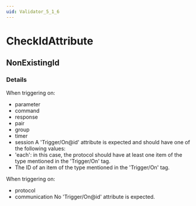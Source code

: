 ```yaml
---
uid: Validator_5_1_6
---
```


# CheckIdAttribute

## NonExistingId

<!-- Description, Properties, ... sections are auto-generated. -->
<!-- REPLACE ME AUTO-GENERATION -->

### Details

When triggering on:
  - parameter
  - command
  - response
  - pair
  - group
  - timer
  - session
A 'Trigger/On@id' attribute is expected and should have one of the following values:
  - 'each': in this case, the protocol should have at least one item of the type mentioned in the 'Trigger/On' tag.
  - The ID of an item of the type mentioned in the 'Trigger/On' tag.

When triggering on:
  - protocol
  - communication
No 'Trigger/On@id' attribute is expected.

<!-- Uncomment to add example code -->
<!--### Example code-->
